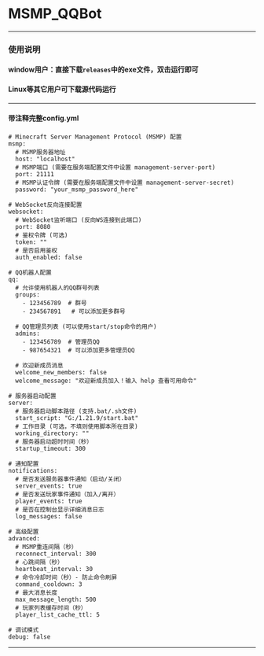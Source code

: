 # MSMP_QQBot

----------------------------------------------------------------------------------------------------------

### 使用说明

#### window用户：直接下载`releases`中的exe文件，双击运行即可  
#### Linux等其它用户可下载源代码运行  

----------------------------------------------------------------------------------------------------------

#### 带注释完整config.yml

```
# Minecraft Server Management Protocol (MSMP) 配置
msmp:
  # MSMP服务器地址
  host: "localhost"
  # MSMP端口 (需要在服务端配置文件中设置 management-server-port)
  port: 21111
  # MSMP认证令牌 (需要在服务端配置文件中设置 management-server-secret)
  password: "your_msmp_password_here"

# WebSocket反向连接配置
websocket:
  # WebSocket监听端口 (反向WS连接到此端口)
  port: 8080
  # 鉴权令牌 (可选)
  token: ""
  # 是否启用鉴权
  auth_enabled: false

# QQ机器人配置
qq:
  # 允许使用机器人的QQ群号列表
  groups:
    - 123456789  # 群号
    - 234567891   # 可以添加更多群号

  # QQ管理员列表 (可以使用start/stop命令的用户)
  admins:
    - 123456789  # 管理员QQ
    - 987654321  # 可以添加更多管理员QQ

  # 欢迎新成员消息
  welcome_new_members: false
  welcome_message: "欢迎新成员加入！输入 help 查看可用命令"

# 服务器启动配置
server:
  # 服务器启动脚本路径 (支持.bat/.sh文件)
  start_script: "G:/1.21.9/start.bat"
  # 工作目录 (可选，不填则使用脚本所在目录)
  working_directory: ""
  # 服务器启动超时时间（秒）
  startup_timeout: 300

# 通知配置
notifications:
  # 是否发送服务器事件通知（启动/关闭）
  server_events: true
  # 是否发送玩家事件通知（加入/离开）
  player_events: true
  # 是否在控制台显示详细消息日志
  log_messages: false

# 高级配置
advanced:
  # MSMP重连间隔（秒）
  reconnect_interval: 300
  # 心跳间隔（秒）
  heartbeat_interval: 30
  # 命令冷却时间（秒）- 防止命令刷屏
  command_cooldown: 3
  # 最大消息长度
  max_message_length: 500
  # 玩家列表缓存时间（秒）
  player_list_cache_ttl: 5

# 调试模式
debug: false
```

----------------------------------------------------------------------------------------------------------
